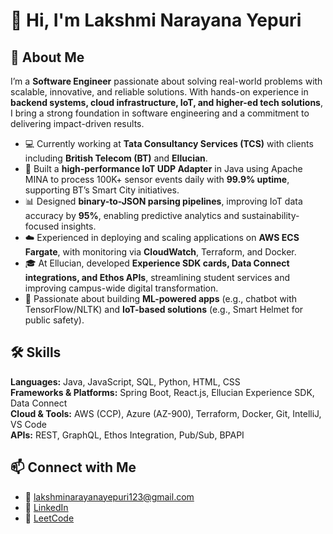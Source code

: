 # 👋 Hi, I'm Lakshmi Narayana Yepuri  

## 🚀 About Me  
I’m a **Software Engineer** passionate about solving real-world problems with scalable, innovative, and reliable solutions. With hands-on experience in **backend systems, cloud infrastructure, IoT, and higher-ed tech solutions**, I bring a strong foundation in software engineering and a commitment to delivering impact-driven results.  

- 💻 Currently working at **Tata Consultancy Services (TCS)** with clients including **British Telecom (BT)** and **Ellucian**.  
- 📡 Built a **high-performance IoT UDP Adapter** in Java using Apache MINA to process 100K+ sensor events daily with **99.9% uptime**, supporting BT’s Smart City initiatives.  
- 📊 Designed **binary-to-JSON parsing pipelines**, improving IoT data accuracy by **95%**, enabling predictive analytics and sustainability-focused insights.  
- ☁️ Experienced in deploying and scaling applications on **AWS ECS Fargate**, with monitoring via **CloudWatch**, Terraform, and Docker.  
- 🎓 At Ellucian, developed **Experience SDK cards, Data Connect integrations, and Ethos APIs**, streamlining student services and improving campus-wide digital transformation.  
- 🤖 Passionate about building **ML-powered apps** (e.g., chatbot with TensorFlow/NLTK) and **IoT-based solutions** (e.g., Smart Helmet for public safety).  

## 🛠 Skills  
**Languages:** Java, JavaScript, SQL, Python, HTML, CSS  
**Frameworks & Platforms:** Spring Boot, React.js, Ellucian Experience SDK, Data Connect  
**Cloud & Tools:** AWS (CCP), Azure (AZ-900), Terraform, Docker, Git, IntelliJ, VS Code  
**APIs:** REST, GraphQL, Ethos Integration, Pub/Sub, BPAPI  


## 📫 Connect with Me  
- 📧 [lakshminarayanayepuri123@gmail.com](mailto:lakshminarayanayepuri123@gmail.com)  
- 💼 [LinkedIn](https://linkedin.com/in/lakshmi-narayana-yepuri-0196481b5/)  
- 🧩 [LeetCode](https://leetcode.com/LNarayana)  
